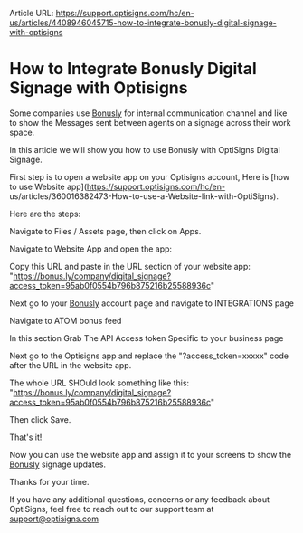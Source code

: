 Article URL: https://support.optisigns.com/hc/en-us/articles/4408946045715-how-to-integrate-bonusly-digital-signage-with-optisigns

# How to Integrate Bonusly Digital Signage with Optisigns

Some companies use [Bonusly](bonus.ly) for internal communication channel and
like to show the Messages sent between agents on a signage across their work
space.

In this article we will show you how to use Bonusly with OptiSigns Digital
Signage.

First step is to open a website app on your Optisigns account, Here is [how to
use Website app](https://support.optisigns.com/hc/en-
us/articles/360016382473-How-to-use-a-Website-link-with-OptiSigns).

Here are the steps:

Navigate to Files / Assets page, then click on Apps.

Navigate to Website App and open the app:

Copy this URL and paste in the URL section of your website app:  
"https://bonus.ly/company/digital_signage?access_token=95ab0f0554b796b875216b25588936c"

Next go to your [Bonusly](Bonus.ly) account page and navigate to INTEGRATIONS
page

Navigate to ATOM bonus feed

In this section Grab The API Access token Specific to your business page

Next go to the Optisigns app and replace the "?access_token=xxxxx" code after
the URL in the website app.

The whole URL SHOuld look something like this:  
"https://bonus.ly/company/digital_signage?access_token=95ab0f0554b796b875216b25588936c"

Then click Save.

That's it!

Now you can use the website app and assign it to your screens to show the
[Bonusly](Bonus.ly) signage updates.

Thanks for your time.

If you have any additional questions, concerns or any feedback about
OptiSigns, feel free to reach out to our support team at
[support@optisigns.com](mailto:support@optisigns.com)

